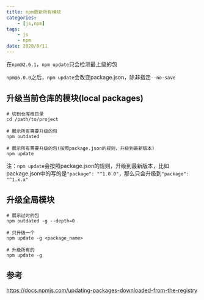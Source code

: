 ```yaml
---
title: npm更新所有模块
categories:
    - [js,npm]
tags:
    - js
    - npm
date: 2020/8/11
---
```


在`npm@2.6.1`，`npm update`只会检测最上级的包

`npm@5.0.0`之后，`npm update`会改变package.json，除非指定`--no-save`

## 升级当前仓库的模块(local packages)

```shell
# 切到仓库根目录
cd /path/to/project

# 展示所有需要升级的包
npm outdated

# 展示所有需要升级的包(按照package.json的规则，升级到最新版本)
npm update
```

注：`npm update`会按照package.json的规则，升级到最新版本，比如package.json中的写的是`"package": "^1.0.0"`，那么只会升级到`"package": "^1.x.x"`

## 升级全局模块

```shell
# 展示过时的包
npm outdated -g --depth=0

# 只升级一个
npm update -g <package_name>

# 升级所有的
npm update -g
```

## 参考

<https://docs.npmjs.com/updating-packages-downloaded-from-the-registry>
